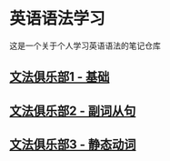 # 英语语法学习

这是一个关于个人学习英语语法的笔记仓库


## [文法俱乐部1 - 基础](https://github.com/VarianWrynn/Grammar/blob/master/Part1-Basic/Grammar-Part-1-Basic.md)

## [文法俱乐部2 - 副词从句](https://github.com/VarianWrynn/Grammar/blob/master/Part2-Adverbial%20Clause/Part2-Adverbial_Clause.md)

## [文法俱乐部3 - 静态动词](https://github.com/VarianWrynn/Grammar/blob/master/Part3-stative%20verbs/Part3-stative_verb.md)